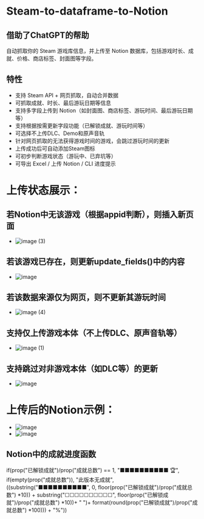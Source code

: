 # Steam-to-dataframe-to-Notion
## 借助了ChatGPT的帮助
自动抓取你的 Steam 游戏库信息，并上传至 Notion 数据库，包括游戏时长、成就、价格、商店标签、封面图等字段。

## 特性
- 支持 Steam API + 网页抓取，自动合并数据
- 可抓取成就、时长、最后游玩日期等信息
- 支持多字段上传到 Notion（如封面图、商店标签、游玩时间、最后游玩日期等）
- 支持根据按需更新字段功能（已解锁成就、游玩时间等）
- 可选择不上传DLC、Demo和原声音轨
- 针对网页抓取的无法获得游戏时间的游戏，会跳过游玩时间的更新
- 上传成功后可自动添加Steam图标
- 可初步判断游戏状态（游玩中、已弃坑等）
- 可导出 Excel / 上传 Notion / CLI 进度提示

# 上传状态展示：
## 若Notion中无该游戏（根据appid判断），则插入新页面
- ![image (3)](https://github.com/user-attachments/assets/8eebddab-5b39-491f-acc5-5392c03e19b5)
## 若该游戏已存在，则更新update_fields()中的内容
- ![image](https://github.com/user-attachments/assets/595b9173-ec6d-4d3b-a594-8ff5aa950501)
## 若该数据来源仅为网页，则不更新其游玩时间
- ![image (4)](https://github.com/user-attachments/assets/65b548b0-fef3-4b86-a5fa-d6f86ec0ada5)
## 支持仅上传游戏本体（不上传DLC、原声音轨等）
- ![image (1)](https://github.com/user-attachments/assets/5e14a902-faee-4084-a529-f1914ebfdbdf)
## 支持跳过对非游戏本体（如DLC等）的更新
- ![image](https://github.com/user-attachments/assets/060a7ede-7707-4179-b004-a6cc1d30e534)


# 上传后的Notion示例：
- ![image](https://github.com/user-attachments/assets/7d2f431f-6cf9-4fbc-9b8d-ab67d67bf4b2)
- ![image](https://github.com/user-attachments/assets/bd57ccf0-f967-4690-a503-5b2fee14ddda)



## Notion中的成就进度函数
if(prop("已解锁成就")/prop("成就总数") == 1, "■■■■■■■■■■ 🏆", if(empty(prop("成就总数")), "此版本无成就", ((substring("■■■■■■■■■■", 0, floor(prop("已解锁成就")/prop("成就总数") *10))  + substring("☐☐☐☐☐☐☐☐☐☐", floor(prop("已解锁成就")/prop("成就总数") *10))+ " ")+ format(round(prop("已解锁成就")/prop("成就总数") *100))) + "%"))


